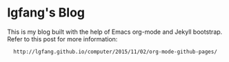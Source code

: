# lgfang's Blog

This is my blog built with the help of Emacs org-mode and Jekyll bootstrap.
Refer to this post for more information:

      http://lgfang.github.io/computer/2015/11/02/org-mode-github-pages/



